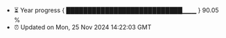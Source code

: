 - ⏳ Year progress { ███████████████████████████▁▁▁ } 90.05 %
- ⏰ Updated on Mon, 25 Nov 2024 14:22:03 GMT

